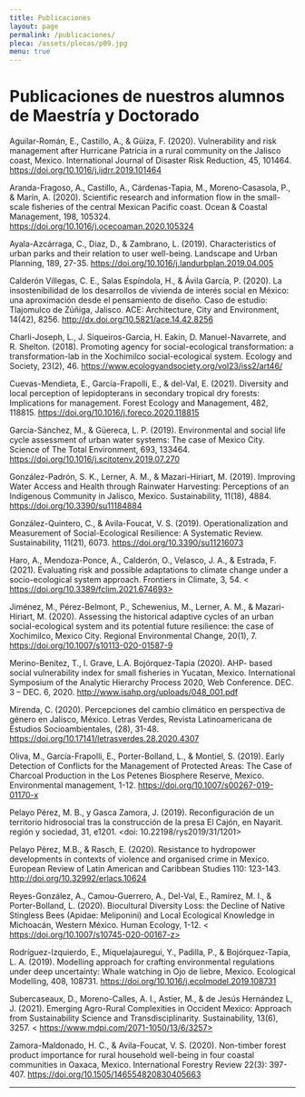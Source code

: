 ```yaml
---
title: Publicaciones
layout: page
permalink: /publicaciones/
pleca: /assets/plecas/p09.jpg
menu: true
---
```


# Publicaciones de nuestros alumnos de Maestría y Doctorado

Aguilar-Román, E., Castillo, A., & Güiza, F. (2020). Vulnerability and risk management after Hurricane Patricia in a rural community on the Jalisco coast, Mexico. International Journal of Disaster Risk Reduction, 45, 101464. <https://doi.org/10.1016/j.ijdrr.2019.101464>

Aranda-Fragoso, A., Castillo, A., Cárdenas-Tapia, M., Moreno-Casasola, P., & Marín, A. (2020). Scientific research and information flow in the small-scale fisheries of the central Mexican Pacific coast. Ocean & Coastal Management, 198, 105324. <https://doi.org/10.1016/j.ocecoaman.2020.105324>

Ayala-Azcárraga, C., Diaz, D., & Zambrano, L. (2019). Characteristics of urban parks and their relation to user well-being. Landscape and Urban Planning, 189, 27-35. <https://doi.org/10.1016/j.landurbplan.2019.04.005>

Calderón Villegas, C. E., Salas Espíndola, H., & Ávila García, P. (2020). La insostenibilidad de los desarrollos de vivienda de interés social en México: una aproximación desde el pensamiento de diseño. Caso de estudio: Tlajomulco de Zúñiga, Jalisco. ACE: Architecture, City and Environment, 14(42), 8256. <http://dx.doi.org/10.5821/ace.14.42.8256>

Charli-Joseph, L., J. Siqueiros-Garcia, H. Eakin, D. Manuel-Navarrete, and R. Shelton. (2018). Promoting agency for social-ecological transformation: a transformation-lab in the Xochimilco social-ecological system. Ecology and Society, 23(2), 46. <https://www.ecologyandsociety.org/vol23/iss2/art46/>

Cuevas-Mendieta, E., García-Frapolli, E., & del-Val, E. (2021). Diversity and local perception of lepidopterans in secondary tropical dry forests: Implications for management. Forest Ecology and Management, 482, 118815. <https://doi.org/10.1016/j.foreco.2020.118815>

García-Sánchez, M., & Güereca, L. P. (2019). Environmental and social life cycle assessment of urban water systems: The case of Mexico City. Science of The Total Environment, 693, 133464.
<https://doi.org/10.1016/j.scitotenv.2019.07.270>

González-Padrón, S. K., Lerner, A. M., & Mazari-Hiriart, M. (2019). Improving Water Access and Health through Rainwater Harvesting: Perceptions of an Indigenous Community in Jalisco, Mexico. Sustainability, 11(18), 4884. <https://doi.org/10.3390/su11184884>

González-Quintero, C., & Avila-Foucat, V. S. (2019). Operationalization and Measurement of Social-Ecological Resilience: A Systematic Review. Sustainability, 11(21), 6073. <https://doi.org/10.3390/su11216073>

Haro, A., Mendoza-Ponce, A., Calderón, O., Velasco, J. A., & Estrada, F. (2021). Evaluating risk and possible adaptations to climate change under a socio-ecological system approach. Frontiers in Climate, 3, 54. < https://doi.org/10.3389/fclim.2021.674693>

Jiménez, M., Pérez-Belmont, P., Schewenius, M., Lerner, A. M., & Mazari-Hiriart, M. (2020). Assessing the historical adaptive cycles of an urban social-ecological system and its potential future resilience: the case of Xochimilco, Mexico City. Regional Environmental Change, 20(1), 7. <https://doi.org/10.1007/s10113-020-01587-9>

Merino-Benítez, T., I. Grave, L.A. Bojórquez-Tapia (2020). AHP- based social vulnerability index for small fisheries in Yucatan, Mexico. International Symposium of the Analytic Hierarchy Process 2020, Web Conference. DEC. 3 – DEC. 6, 2020. <http://www.isahp.org/uploads/048_001.pdf>

Mirenda, C. (2020). Percepciones del cambio climático en perspectiva de género en Jalisco, México. Letras Verdes, Revista Latinoamericana de Estudios Socioambientales, (28), 31-48. <https://doi.org/10.17141/letrasverdes.28.2020.4307>

Oliva, M., García-Frapolli, E., Porter-Bolland, L., & Montiel, S. (2019). Early Detection of Conflicts for the Management of Protected Areas: The Case of Charcoal Production in the Los Petenes Biosphere Reserve, Mexico. Environmental management, 1-12.
<https://doi.org/10.1007/s00267-019-01170-x>

Pelayo Pérez, M. B., y Gasca Zamora, J. (2019). Reconfiguración de un territorio hidrosocial tras la construcción de la presa El Cajón, en Nayarit. región y sociedad, 31, e1201. <doi: 10.22198/rys2019/31/1201>

Pelayo Pérez, M.B., & Rasch, E. (2020). Resistance to hydropower developments in contexts of violence and organised crime in Mexico. European Review of Latin American and Caribbean Studies 110: 123-143. <http://doi.org/10.32992/erlacs.10624>

Reyes-González, A., Camou-Guerrero, A., Del-Val, E., Ramírez, M. I., & Porter-Bolland, L. (2020). Biocultural Diversity Loss: the Decline of Native Stingless Bees (Apidae: Meliponini) and Local Ecological Knowledge in Michoacán, Western México. Human Ecology, 1-12. 
< https://doi.org/10.1007/s10745-020-00167-z>

Rodríguez-Izquierdo, E., Miquelajauregui, Y., Padilla, P., & Bojórquez-Tapia, L. A. (2019). Modelling approach for crafting environmental regulations under deep uncertainty: Whale watching in Ojo de liebre, Mexico. Ecological Modelling, 408, 108731. <https://doi.org/10.1016/j.ecolmodel.2019.108731>

Subercaseaux, D., Moreno-Calles, A. I., Astier, M., & de Jesús Hernández L, J. (2021). Emerging Agro-Rural Complexities in Occident Mexico: Approach from Sustainability Science and Transdisciplinarity. Sustainability, 13(6), 3257.
< https://www.mdpi.com/2071-1050/13/6/3257>

Zamora-Maldonado, H. C., & Avila-Foucat, V. S. (2020). Non-timber forest product importance for rural household well-being in four coastal communities in Oaxaca, Mexico. International Forestry Review 22(3): 397-407. <https://doi.org/10.1505/146554820830405663>


--------
